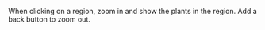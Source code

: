 When clicking on a region, zoom in and show the plants in the region. Add a back button to zoom out.